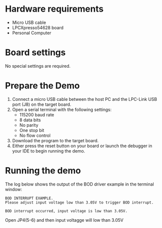 Hardware requirements
=====================
- Micro USB cable
- LPCXpresso54628 board
- Personal Computer

Board settings
============
No special settings are required.

Prepare the Demo
===============
1.  Connect a micro USB cable between the host PC and the LPC-Link USB port (J8) on the target board.
2.  Open a serial terminal with the following settings:
    - 115200 baud rate
    - 8 data bits
    - No parity
    - One stop bit
    - No flow control
3.  Download the program to the target board.
4.  Either press the reset button on your board or launch the debugger in your IDE to begin running the demo.

Running the demo
================
The log below shows the output of the BOD driver example in the terminal window:
~~~~~~~~~~~~~~~~~~~~~~~~~~~~~~~~~~~
BOD INTERRUPT EXAMPLE.
Please adjust input voltage low than 3.05V to trigger BOD interrupt.

BOD interrupt occurred, input voltage is low than 3.05V.
~~~~~~~~~~~~~~~~~~~~~~~~~~~~~~~~~~~
Open JP4(5-6) and then input voltagge will low than 3.05V

